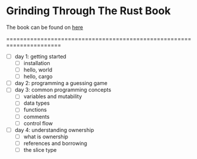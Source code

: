 # Grinding Through The Rust Book

The book can be found on [here](https://doc.rust-lang.org/book/)

======================================================================

* [ ] day 1: getting started
    * [ ] installation
    * [ ] hello, world
    * [ ] hello, cargo
* [ ] day 2: programming a guessing game
* [ ] day 3: common programming concepts
    * [ ] variables and mutability
    * [ ] data types
    * [ ] functions
    * [ ] comments
    * [ ] control flow
* [ ] day 4: understanding ownership
    * [ ] what is ownership
    * [ ] references and borrowing
    * [ ] the slice type